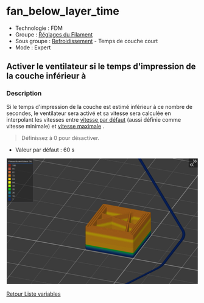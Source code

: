 # fan_below_layer_time

* Technologie : FDM
* Groupe : [Réglages du Filament](../filament_settings/filament_settings.md)
* Sous groupe : [Refroidissement](../filament_settings/filament_settings.md#refroidissement) - Temps de couche court 
* Mode : Expert

## Activer le ventilateur si le temps d'impression de la couche inférieur à

### Description

Si le temps d'impression de la couche est estimé inférieur à ce nombre de secondes, le ventilateur sera activé et sa vitesse sera calculée en interpolant les vitesses entre [vitesse par défaut](min_fan_speed.md) (aussi définie comme vitesse minimale) et [vitesse maximale](max_fan_speed.md) .

> Définissez à 0 pour désactiver.

* Valeur par défaut :  60 s

![max_fan_speed & fan_below_layer_time](./images/fan_management/003.svg)


[Retour Liste variables](variable_list.md)